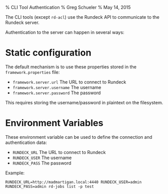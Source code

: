 % CLI Tool Authentication
% Greg Schueler
% May 14, 2015

The CLI tools (except `rd-acl`) use the Rundeck API to communicate to the Rundeck server.

Authentication to the server can happen in several ways:

# Static configuration

The default mechanism is to use these properties stored in the `framework.properties` file:

* `framework.server.url` The URL to connect to Rundeck
* `framework.server.username` The username
* `framework.server.password` The password

This requires storing the username/password in plaintext on the filesystem.

# Environment Variables

These environment variable can be used to define the connection and authentication data:

* `RUNDECK_URL` The URL to connect to Rundeck
* `RUNDECK_USER` The username
* `RUNDECK_PASS` The password

Example:

```
RUNDECK_URL=http://madmartigan.local:4440 RUNDECK_USER=admin RUNDECK_PASS=admin rd-jobs list -p test
```